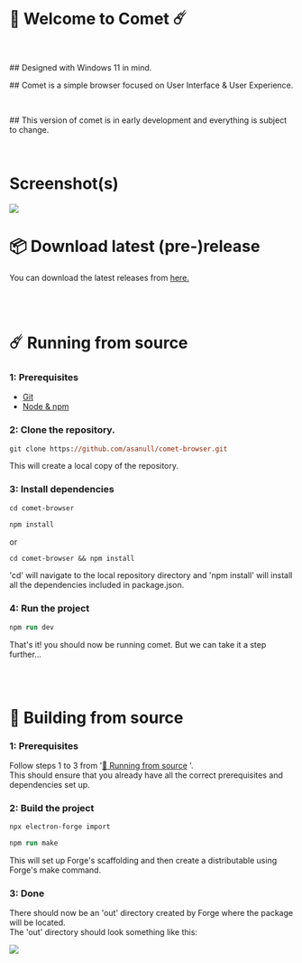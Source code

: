<br>
<h1>
  👋 Welcome to Comet ☄️
</h1>
<br>
<p>
  ## Designed with Windows 11 in mind.
</p>
<p>
  ## Comet is a simple browser focused on User Interface & User Experience.
</p>
<br>
<p>
  ## This version of comet is in early development and everything is subject to change.
</p>
<br>
<h1>
  Screenshot(s)
</h1>
 <img src="https://user-images.githubusercontent.com/29758156/156919880-41b6b5a2-3b63-40ea-95af-738fb494bb2c.png">

<br>
<h1>
  📦 Download latest (pre-)release
</h1>

You can download the latest releases from [here.](https://github.com/asanull/comet-browser/releases)

<br>
<br id="rfs">
<h1>
 ☄️ Running from source
</h1>

### 1: Prerequisites

- [Git](https://git-scm.com)
- [Node & npm](https://nodejs.org/en/)

### 2: Clone the repository.

```ps
git clone https://github.com/asanull/comet-browser.git
```

This will create a local copy of the repository.

### 3: Install dependencies

```ps
cd comet-browser
```
```ps
npm install
```
or
```ps
cd comet-browser && npm install
```
'cd' will navigate to the local repository directory and 'npm install' will install all the dependencies included in package.json.

### 4: Run the project

```ps
npm run dev
```
That's it! you should now be running comet.
But we can take it a step further...

<br>
<br>
<h1>
 🔨 Building from source 
</h1>

### 1: Prerequisites

Follow steps 1 to 3 from '[🔨 Running from source](#rfs) '.
<br>
This should ensure that you already have all the correct prerequisites and dependencies set up.

### 2: Build the project

```ps
npx electron-forge import
```
```ps
npm run make
```
This will set up Forge's scaffolding and then create a distributable using Forge's make command.

### 3: Done

<p>
  There should now be an 'out' directory created by Forge where the package will be located.
  <br>
  The 'out' directory should look something like this:
 </p>
 <img src="https://user-images.githubusercontent.com/29758156/156674176-3072e05d-c951-471b-9a8e-b0cb5309a113.png">

<br>

